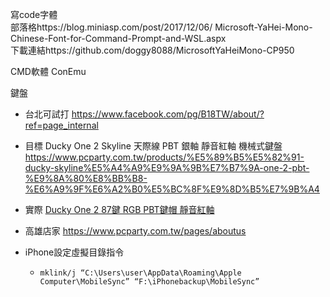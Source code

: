 寫code字體  
部落格https://blog.miniasp.com/post/2017/12/06/  Microsoft-YaHei-Mono-Chinese-Font-for-Command-Prompt-and-WSL.aspx  
下載連結https://github.com/doggy8088/MicrosoftYaHeiMono-CP950  
  
CMD軟體 ConEmu   



鍵盤
- 台北可試打  https://www.facebook.com/pg/B18TW/about/?ref=page_internal

- 目標  Ducky One 2 Skyline 天際線 PBT 銀軸 靜音紅軸 機械式鍵盤
https://www.pcparty.com.tw/products/%E5%89%B5%E5%82%91-ducky-skyline%E5%A4%A9%E9%9A%9B%E7%B7%9A-one-2-pbt-%E9%8A%80%E8%BB%B8-%E6%A9%9F%E6%A2%B0%E5%BC%8F%E9%8D%B5%E7%9B%A4
- 實際 [Ducky One 2 87鍵 RGB PBT鍵帽 靜音紅軸](https://www.pcparty.com.tw/products/創傑-ducky-one-2-87鍵-rgb-pbt鍵帽-銀軸-靜音紅軸-線性白軸)

- 高雄店家  https://www.pcparty.com.tw/pages/aboutus

- iPhone設定虛擬目錄指令
    - `mklink/j “C:\Users\user\AppData\Roaming\Apple Computer\MobileSync” “F:\iPhonebackup\MobileSync”`